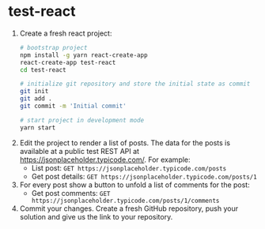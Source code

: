 # test-react

1. Create a fresh react project:
    ```bash
    # bootstrap project
    npm install -g yarn react-create-app
    react-create-app test-react
    cd test-react

    # initialize git repository and store the initial state as commit
    git init
    git add .
    git commit -m 'Initial commit'

    # start project in development mode
    yarn start
    ```
2. Edit the project to render a list of posts. The data for the posts is available at a public test REST API at https://jsonplaceholder.typicode.com/. For example: 
    * List post: `GET https://jsonplaceholder.typicode.com/posts`
    * Get post details: `GET https://jsonplaceholder.typicode.com/posts/1`
3. For every post show a button to unfold a list of comments for the post:
    * Get post comments: `GET https://jsonplaceholder.typicode.com/posts/1/comments`
4. Commit your changes. Create a fresh GitHub repository, push your solution and give us the link to your repository.